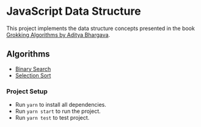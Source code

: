 # JavaScript Data Structure

This project implements the data structure concepts presented in the book [Grokking Algorithms by Aditya Bhargava](https://www.amazon.com.br/Grokking-Algorithms-illustrated-programmers-curious/dp/1617292230/ref=sr_1_2?dib=eyJ2IjoiMSJ9.2bcGWnm39oy1cLyMccaaYjhY2GWtRtDgqYDRQiwAoA3tuQMPE1NuGGX8DkDXv3qfOBfBkMWFpNU5aq8iC7QWmPW4fCWyIyyNE56s5W_Z0FQKI1LxCr9qe8LCvM02BosrusjkvQwfkSYWL9N0-FfRmA.8bCauP9YWPptzAJXhv88y7y3woVzOU1yiF6C4hQG3JE&dib_tag=se&qid=1705167303&refinements=p_27%3AAditya+Y.+Bhargava&s=books&sr=1-2&text=Aditya+Y.+Bhargava&ufe=app_do%3Aamzn1.fos.fcd6d665-32ba-4479-9f21-b774e276a678).

## Algorithms

- [Binary Search](./src/binary-search.js)
- [Selection Sort](./src/selection-sort.js)

### Project Setup

- Run `yarn` to install all dependencies.
- Run `yarn start` to run the project.
- Run `yarn test` to test project.
